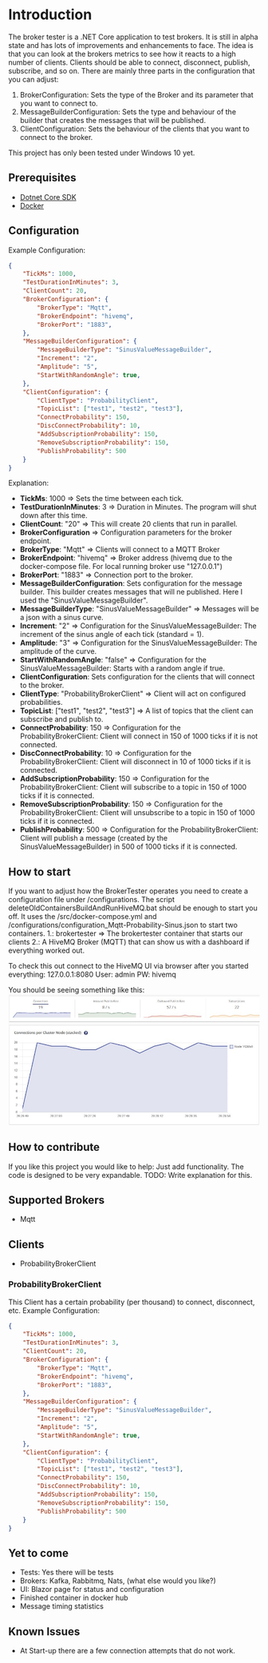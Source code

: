 # Introduction

The broker tester is a .NET Core application to test brokers.
It is still in alpha state and has lots of improvements and enhancements to face.
The idea is that you can look at the brokers metrics to see how it reacts to a high number of clients. Clients should be able to connect, disconnect, publish, subscribe, and so on. There are mainly three parts in the configuration that you can adjust:

1. BrokerConfiguration: Sets the type of the Broker and its parameter that you want to connect to.
2. MessageBuilderConfiguration: Sets the type and behaviour of the builder that creates  the messages that will be published.
3. ClientConfiguration: Sets the behaviour of the clients that you want to connect to the broker.

This project has only been tested under Windows 10 yet.

## Prerequisites

- [Dotnet Core SDK](https://dotnet.microsoft.com/download)
- [Docker](https://docs.docker.com/get-docker/)


## Configuration

Example Configuration:

```json
{
    "TickMs": 1000,
    "TestDurationInMinutes": 3,
    "ClientCount": 20,
    "BrokerConfiguration": {
        "BrokerType": "Mqtt",
        "BrokerEndpoint": "hivemq",
        "BrokerPort": "1883",
    },
    "MessageBuilderConfiguration": {
        "MessageBuilderType": "SinusValueMessageBuilder",
        "Increment": "2",
        "Amplitude": "5",
        "StartWithRandomAngle": true,
    },
    "ClientConfiguration": {
        "ClientType": "ProbabilityClient",
        "TopicList": ["test1", "test2", "test3"],
        "ConnectProbability": 150,
        "DiscConnectProbability": 10,
        "AddSubscriptionProbability": 150,
        "RemoveSubscriptionProbability": 150,
        "PublishProbability": 500
    }
}

```

Explanation:

- **TickMs**: 1000 => Sets the time between each tick.
- **TestDurationInMinutes**: 3 => Duration in Minutes. The program will shut down after this time.
- **ClientCount**: "20" => This will create 20 clients that run in parallel.
- **BrokerConfiguration** => Configuration parameters for the broker endpoint.
- **BrokerType**: "Mqtt" => Clients will connect to a MQTT Broker
- **BrokerEndpoint**: "hivemq" => Broker address (hivemq due to the docker-compose file. For local running broker use "127.0.0.1")
- **BrokerPort**: "1883" => Connection port to the broker.
- **MessageBuilderConfiguration**: Sets configuration for the message builder. This builder creates messages that will ne published. Here I used the "SinusValueMessageBuilder".
- **MessageBuilderType**: "SinusValueMessageBuilder" => Messages will be a json with a sinus curve.
- **Increment**: "2" => Configuration for the SinusValueMessageBuilder: The increment of the sinus angle of each tick (standard = 1).
- **Amplitude**: "3" => Configuration for the SinusValueMessageBuilder: The amplitude of the curve.
- **StartWithRandomAngle**: "false" => Configuration for the SinusValueMessageBuilder: Starts with a random angle if true.
- **ClientConfiguration**: Sets configuration for the clients that will connect to the broker.
- **ClientType**: "ProbabilityBrokerClient" => Client will act on configured probabilities.
- **TopicList**: ["test1", "test2", "test3"] => A list of topics that the client can subscribe and publish to.
- **ConnectProbability**: 150 => Configuration for the ProbabilityBrokerClient: Client will connect in 150 of 1000 ticks if it is not connected.
- **DiscConnectProbability**: 10 => Configuration for the ProbabilityBrokerClient: Client will disconnect in 10 of 1000 ticks if it is connected.
- **AddSubscriptionProbability**: 150 => Configuration for the ProbabilityBrokerClient: Client will subscribe to a topic in 150 of 1000 ticks if it is connected.
- **RemoveSubscriptionProbability**: 150 => Configuration for the ProbabilityBrokerClient: Client will unsubscribe to a topic in 150 of 1000 ticks if it is connected.
- **PublishProbability**: 500 => Configuration for the ProbabilityBrokerClient: Client will publish a message (created by the SinusValueMessageBuilder) in 500 of 1000 ticks if it is connected.

## How to start

If you want to adjust how the BrokerTester operates you need to create a configuration file under /configurations.
The script deleteOldContainersBuildAndRunHiveMQ.bat should be enough to start you off. It uses the /src/docker-compose.yml and /configurations/configuration_Mqtt-Probability-Sinus.json to start two containers.
1.: brokertester => The brokertester container that starts our clients
2.: A HiveMQ Broker (MQTT) that can show us with a dashboard if everything worked out.

To check this out connect to the HiveMQ UI via browser after you started everything:
127.0.0.1:8080
User: admin
PW: hivemq

You should be seeing something like this:
![](doc/HiveMQDashboard.JPG)

## How to contribute

If you like this project you would like to help: Just add functionality. The code is designed to be very expandable.
TODO: Write explanation for this.

## Supported Brokers

* Mqtt

## Clients

* ProbabilityBrokerClient

### ProbabilityBrokerClient

This Client has a certain probability (per thousand) to connect, disconnect, etc.
Example Configuration:

```json
{
    "TickMs": 1000,
    "TestDurationInMinutes": 3,
    "ClientCount": 20,
    "BrokerConfiguration": {
        "BrokerType": "Mqtt",
        "BrokerEndpoint": "hivemq",
        "BrokerPort": "1883",
    },
    "MessageBuilderConfiguration": {
        "MessageBuilderType": "SinusValueMessageBuilder",
        "Increment": "2",
        "Amplitude": "5",
        "StartWithRandomAngle": true,
    },
    "ClientConfiguration": {
        "ClientType": "ProbabilityClient",
        "TopicList": ["test1", "test2", "test3"],
        "ConnectProbability": 150,
        "DiscConnectProbability": 10,
        "AddSubscriptionProbability": 150,
        "RemoveSubscriptionProbability": 150,
        "PublishProbability": 500
    }
}
```

## Yet to come

- Tests: Yes there will be tests
- Brokers: Kafka, Rabbitmq, Nats, (what else would you like?)
- UI: Blazor page for status and configuration
- Finished container in docker hub
- Message timing statistics

## Known Issues

- At Start-up there are a few connection attempts that do not work.